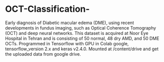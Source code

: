 # OCT-Classification-
Early diagnosis of Diabetic macular edema (DME), using recent developments in fundus imaging, such as Optical Coherence Tomography (OCT) and deep neural networks.
This dataset is acquired at Noor Eye Hospital in Tehran and is consisting of 50 normal, 48 dry AMD, and 50 DME OCTs.
Programmed in Tensorflow with GPU in Colab google, tensorflow_version 2.x and keras v2.4.0. Mounted at /content/drive and get the uploaded data from google drive. 
